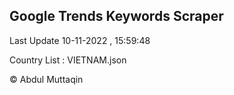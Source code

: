 

## Google Trends Keywords Scraper 
 
Last Update 10-11-2022 , 15:59:48

Country List :
VIETNAM.json



© Abdul Muttaqin 
